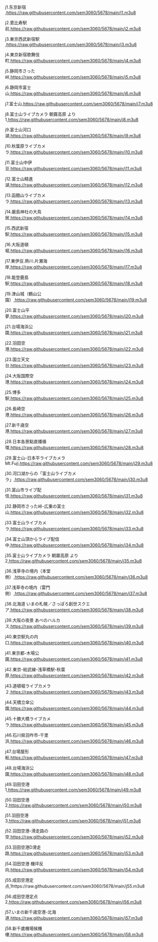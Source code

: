 j1.东京新宿	,https://raw.githubusercontent.com/sem3060/5678/main/j1.m3u8 
 
 j2.恵比寿駅前,https://raw.githubusercontent.com/sem3060/5678/main/j2.m3u8
 
 j3.東京西武新宿駅 ,https://raw.githubusercontent.com/sem3060/5678/main/j3.m3u8
 
 j4.東京新宿歌舞伎町,https://raw.githubusercontent.com/sem3060/5678/main/j4.m3u8
 
 j5.静岡市さった峠,https://raw.githubusercontent.com/sem3060/5678/main/j5.m3u8
 
 j6.静岡市富士山,https://raw.githubusercontent.com/sem3060/5678/main/j6.m3u8
 
 j7.富士山,https://raw.githubusercontent.com/sem3060/5678/main/j7.m3u8
 
 j8.富士山ライブカメラ 朝霧高原 より1,https://raw.githubusercontent.com/sem3060/5678/main/j8.m3u8
 
 j9.富士山河口湖,https://raw.githubusercontent.com/sem3060/5678/main/j9.m3u8
 
 j10.秋葉原ライブカメラ,https://raw.githubusercontent.com/sem3060/5678/main/j10.m3u8
 
 j11.富士山中伊豆,https://raw.githubusercontent.com/sem3060/5678/main/j11.m3u8
 
 j12.富士山精進湖,https://raw.githubusercontent.com/sem3060/5678/main/j12.m3u8
 
 j13.函館山ライブカメラ,https://raw.githubusercontent.com/sem3060/5678/main/j13.m3u8
 
 j14.厳島神社の大鳥居,https://raw.githubusercontent.com/sem3060/5678/main/j14.m3u8
 
 j15.西武新宿駅,https://raw.githubusercontent.com/sem3060/5678/main/j15.m3u8
 
 j16.大阪道頓堀,https://raw.githubusercontent.com/sem3060/5678/main/j16.m3u8
 
 j17.東伊豆.熱川.片瀬海岸,https://raw.githubusercontent.com/sem3060/5678/main/j17.m3u8
 
 j18.能登鹿島駅,https://raw.githubusercontent.com/sem3060/5678/main/j18.m3u8
 
 j19.津山城（鶴山公園）,https://raw.githubusercontent.com/sem3060/5678/main/j19.m3u8
 
 j20.富士山平夢,https://raw.githubusercontent.com/sem3060/5678/main/j20.m3u8
 
 j21.台場海浜公園,https://raw.githubusercontent.com/sem3060/5678/main/j21.m3u8  
 
 j22.羽田空港,https://raw.githubusercontent.com/sem3060/5678/main/j22.m3u8
 
 j23.国立天文台,https://raw.githubusercontent.com/sem3060/5678/main/j23.m3u8
 
 j24.大阪国際空港,https://raw.githubusercontent.com/sem3060/5678/main/j24.m3u8
 
 j25.博多駅,https://raw.githubusercontent.com/sem3060/5678/main/j25.m3u8
 
 j26.長崎空港,https://raw.githubusercontent.com/sem3060/5678/main/j26.m3u8
 
 j27.新千歳空港,https://raw.githubusercontent.com/sem3060/5678/main/j27.m3u8
 
 j28.日本各景點直播循環,https://raw.githubusercontent.com/sem3060/5678/main/j28.m3u8
 
 j29.富士山-日本平ライブカメラ Mt.Fuji,https://raw.githubusercontent.com/sem3060/5678/main/j29.m3u8
 
 j30.河口湖からの「富士山ライブカメラ」,https://raw.githubusercontent.com/sem3060/5678/main/j30.m3u8  
 
 j31.富山市ライブ配信,https://raw.githubusercontent.com/sem3060/5678/main/j31.m3u8  
 
 j32.静岡市さった峠-広重の富士山,https://raw.githubusercontent.com/sem3060/5678/main/j32.m3u8
 
 j33.富士山ライブカメラ,https://raw.githubusercontent.com/sem3060/5678/main/j33.m3u8
 
 j34.富士山頂からライブ配信中,https://raw.githubusercontent.com/sem3060/5678/main/j34.m3u8
 
 j35.富士山ライブカメラ 朝霧高原 より2,https://raw.githubusercontent.com/sem3060/5678/main/j35.m3u8
 
 j36.浅草寺の境内（本堂側）,https://raw.githubusercontent.com/sem3060/5678/main/j36.m3u8
 
 j37.浅草寺の境内（雷門側）,https://raw.githubusercontent.com/sem3060/5678/main/j37.m3u8
 
 j38.北海道 いまの札幌／さっぽろ創世スクエア,https://raw.githubusercontent.com/sem3060/5678/main/j38.m3u8
 
 j39.大阪の夜景 あべのハルカス,https://raw.githubusercontent.com/sem3060/5678/main/j39.m3u8
 
 j40.東京駅丸の内口,https://raw.githubusercontent.com/sem3060/5678/main/j40.m3u8
 
 j41.東京都-木場公園,https://raw.githubusercontent.com/sem3060/5678/main/j41.m3u8
 
 j42.東京-総武線-浅草橋駅-秋葉原,https://raw.githubusercontent.com/sem3060/5678/main/j42.m3u8
 
 j43.道頓堀ライブカメラ ２,https://raw.githubusercontent.com/sem3060/5678/main/j43.m3u8
 
 j44.天橋立傘公園,https://raw.githubusercontent.com/sem3060/5678/main/j44.m3u8
 
 j45.十勝大橋ライブカメラ,https://raw.githubusercontent.com/sem3060/5678/main/j45.m3u8
 
 j46.石川県羽咋市-千里浜,https://raw.githubusercontent.com/sem3060/5678/main/j46.m3u8
 
 j47.台場屋形船,https://raw.githubusercontent.com/sem3060/5678/main/j47.m3u8
 
 j48.台場海浜公園,https://raw.githubusercontent.com/sem3060/5678/main/j48.m3u8
 
 j49.羽田空港1,https://raw.githubusercontent.com/sem3060/5678/main/j49.m3u8
 
 j50.羽田空港2,https://raw.githubusercontent.com/sem3060/5678/main/j50.m3u8
 
 j51.羽田空港3,https://raw.githubusercontent.com/sem3060/5678/main/j51.m3u8
 
 j52.羽田空港-滑走路の空,https://raw.githubusercontent.com/sem3060/5678/main/j52.m3u8
 
 j53.羽田空港D滑走路,https://raw.githubusercontent.com/sem3060/5678/main/j53.m3u8
 
 j54.羽田空港 機坪反向,https://raw.githubusercontent.com/sem3060/5678/main/j54.m3u8
 
 j55.成田空港定点,1https://raw.githubusercontent.com/sem3060/5678/main/j55.m3u8
 
 j56.成田空港定点2,https://raw.githubusercontent.com/sem3060/5678/main/j56.m3u8
 
 j57.いまの新千歳空港-北海道,https://raw.githubusercontent.com/sem3060/5678/main/j57.m3u8
 
 j58.新千歲機場候機樓,https://raw.githubusercontent.com/sem3060/5678/main/j58.m3u8
